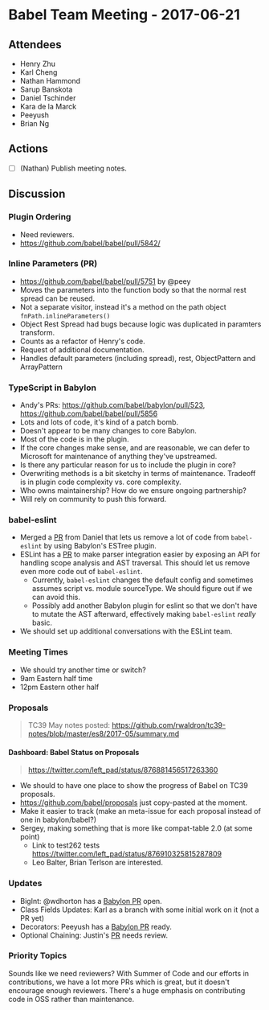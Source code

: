 # Babel Team Meeting - 2017-06-21
   
## Attendees
- Henry Zhu
- Karl Cheng
- Nathan Hammond
- Sarup Banskota
- Daniel Tschinder
- Kara de la Marck
- Peeyush
- Brian Ng
 
## Actions
 
- [ ] (Nathan) Publish meeting notes.
 
## Discussion

### Plugin Ordering

- Need reviewers.
- https://github.com/babel/babel/pull/5842/

### Inline Parameters (PR)

- https://github.com/babel/babel/pull/5751 by @peey
- Moves the parameters into the function body so that the normal rest spread can be reused.
- Not a separate visitor, instead it's a method on the path object `fnPath.inlineParameters()`
- Object Rest Spread had bugs because logic was duplicated in paramters transform.
- Counts as a refactor of Henry's code.
- Request of additional documentation.
- Handles default parameters (including spread), rest, ObjectPattern and ArrayPattern

### TypeScript in Babylon

- Andy's PRs: https://github.com/babel/babylon/pull/523, https://github.com/babel/babel/pull/5856
- Lots and lots of code, it's kind of a patch bomb.
- Doesn't appear to be many changes to core Babylon.
- Most of the code is in the plugin.
- If the core changes make sense, and are reasonable, we can defer to Microsoft for maintenance of anything they've upstreamed.
- Is there any particular reason for us to include the plugin in core?
- Overwriting methods is a bit sketchy in terms of maintenance. Tradeoff is in plugin code complexity vs. core complexity.
- Who owns maintainership? How do we ensure ongoing partnership?
- Will rely on community to push this forward.

### babel-eslint

- Merged a [PR](https://github.com/babel/babel-eslint/pull/489) from Daniel that lets us remove a lot of code from `babel-eslint` by using Babylon's ESTree plugin.
- ESLint has a [PR](https://github.com/eslint/eslint/pull/8755) to make parser integration easier by exposing an API for handling scope analysis and AST traversal. This should let us remove even more code out of `babel-eslint`.
  - Currently, `babel-eslint` changes the default config and sometimes assumes script vs. module sourceType. We should figure out if we can avoid this.
  - Possibly add another Babylon plugin for eslint so that we don't have to mutate the AST afterward, effectively making `babel-eslint` _really_ basic.
- We should set up additional conversations with the ESLint team.

### Meeting Times

- We should try another time or switch?
- 9am Eastern half time
- 12pm Eastern other half

### Proposals

> TC39 May notes posted: https://github.com/rwaldron/tc39-notes/blob/master/es8/2017-05/summary.md

#### Dashboard: Babel Status on Proposals

> https://twitter.com/left_pad/status/876881456517263360

- We should to have one place to show the progress of Babel on TC39 proposals.
- https://github.com/babel/proposals just copy-pasted at the moment.
- Make it easier to track (make an meta-issue for each proposal instead of one in babylon/babel?)
- Sergey, making something that is more like compat-table 2.0 (at some point)
  - Link to test262 tests https://twitter.com/left_pad/status/876910325815287809
  - Leo Balter, Brian Terlson are interested.

### Updates

- BigInt: @wdhorton has a [Babylon PR](https://github.com/babel/babylon/pull/588) open.
- Class Fields Updates: Karl as a branch with some initial work on it (not a PR yet)
- Decorators: Peeyush has a [Babylon PR](https://github.com/babel/babylon/pull/587) ready.
- Optional Chaining: Justin's [PR](https://github.com/babel/babel/pull/5813) needs review.

### Priority Topics

Sounds like we need reviewers? With Summer of Code and our efforts in contributions, we have a lot more PRs which is great, but it doesn't encourage enough reviewers. There's a huge emphasis on contributing code in OSS rather than maintenance.
